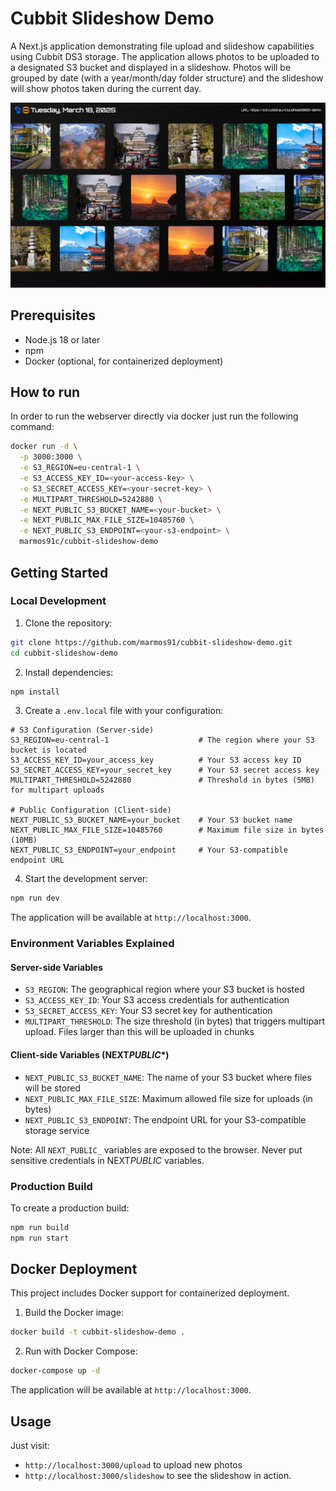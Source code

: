 # Cubbit Slideshow Demo

A Next.js application demonstrating file upload and slideshow capabilities using Cubbit DS3 storage.
The application allows photos to be uploaded to a designated S3 bucket and displayed in a slideshow. Photos will be grouped by date (with a year/month/day folder structure) and the slideshow will show photos taken during the current day.

![./assets/screenshot2.jpeg](./assets/screenshot2.png)

## Prerequisites

- Node.js 18 or later
- npm
- Docker (optional, for containerized deployment)

## How to run

In order to run the webserver directly via docker just run the following command:

```bash
docker run -d \
  -p 3000:3000 \
  -e S3_REGION=eu-central-1 \
  -e S3_ACCESS_KEY_ID=<your-access-key> \
  -e S3_SECRET_ACCESS_KEY=<your-secret-key> \
  -e MULTIPART_THRESHOLD=5242880 \
  -e NEXT_PUBLIC_S3_BUCKET_NAME=<your-bucket> \
  -e NEXT_PUBLIC_MAX_FILE_SIZE=10485760 \
  -e NEXT_PUBLIC_S3_ENDPOINT=<your-s3-endpoint> \
  marmos91c/cubbit-slideshow-demo
```

## Getting Started

### Local Development

1. Clone the repository:

```bash
git clone https://github.com/marmos91/cubbit-slideshow-demo.git
cd cubbit-slideshow-demo
```

2. Install dependencies:

```bash
npm install
```

3. Create a `.env.local` file with your configuration:

```env
# S3 Configuration (Server-side)
S3_REGION=eu-central-1                    # The region where your S3 bucket is located
S3_ACCESS_KEY_ID=your_access_key          # Your S3 access key ID
S3_SECRET_ACCESS_KEY=your_secret_key      # Your S3 secret access key
MULTIPART_THRESHOLD=5242880               # Threshold in bytes (5MB) for multipart uploads

# Public Configuration (Client-side)
NEXT_PUBLIC_S3_BUCKET_NAME=your_bucket    # Your S3 bucket name
NEXT_PUBLIC_MAX_FILE_SIZE=10485760        # Maximum file size in bytes (10MB)
NEXT_PUBLIC_S3_ENDPOINT=your_endpoint     # Your S3-compatible endpoint URL
```

4. Start the development server:

```bash
npm run dev
```

The application will be available at `http://localhost:3000`.

### Environment Variables Explained

#### Server-side Variables

- `S3_REGION`: The geographical region where your S3 bucket is hosted
- `S3_ACCESS_KEY_ID`: Your S3 access credentials for authentication
- `S3_SECRET_ACCESS_KEY`: Your S3 secret key for authentication
- `MULTIPART_THRESHOLD`: The size threshold (in bytes) that triggers multipart upload. Files larger than this will be uploaded in chunks

#### Client-side Variables (NEXT*PUBLIC*\*)

- `NEXT_PUBLIC_S3_BUCKET_NAME`: The name of your S3 bucket where files will be stored
- `NEXT_PUBLIC_MAX_FILE_SIZE`: Maximum allowed file size for uploads (in bytes)
- `NEXT_PUBLIC_S3_ENDPOINT`: The endpoint URL for your S3-compatible storage service

Note: All `NEXT_PUBLIC_` variables are exposed to the browser. Never put sensitive credentials in NEXT*PUBLIC* variables.

### Production Build

To create a production build:

```bash
npm run build
npm run start
```

## Docker Deployment

This project includes Docker support for containerized deployment.

1. Build the Docker image:

```bash
docker build -t cubbit-slideshow-demo .
```

2. Run with Docker Compose:

```bash
docker-compose up -d
```

The application will be available at `http://localhost:3000`.

## Usage

Just visit:

- `http://localhost:3000/upload` to upload new photos
- `http://localhost:3000/slideshow` to see the slideshow in action.
